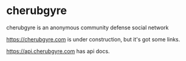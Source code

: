 # cherubgyre
cherubgyre is an anonymous community defense social network

https://cherubgyre.com is under construction, but it's got some links.

https://api.cherubgyre.com has api docs.
